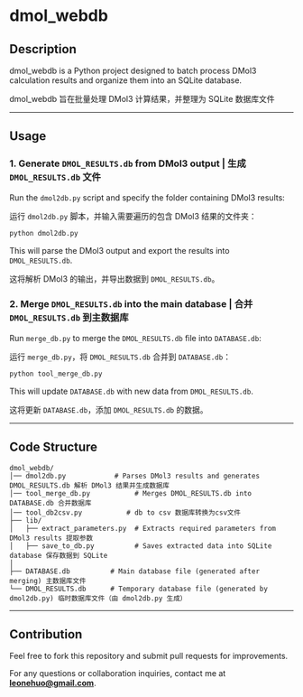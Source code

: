 # dmol_webdb

## Description

dmol_webdb is a Python project designed to batch process DMol3 calculation results and organize them into an SQLite database. 

dmol_webdb 旨在批量处理 DMol3 计算结果，并整理为 SQLite 数据库文件

---

## Usage

### 1. Generate `DMOL_RESULTS.db` from DMol3 output | 生成 `DMOL_RESULTS.db` 文件
Run the `dmol2db.py` script and specify the folder containing DMol3 results:

运行 `dmol2db.py` 脚本，并输入需要遍历的包含 DMol3 结果的文件夹：

```bash
python dmol2db.py
```

This will parse the DMol3 output and export the results into `DMOL_RESULTS.db`.

这将解析 DMol3 的输出，并导出数据到 `DMOL_RESULTS.db`。

### 2. Merge `DMOL_RESULTS.db` into the main database | 合并 `DMOL_RESULTS.db` 到主数据库
Run `merge_db.py` to merge the `DMOL_RESULTS.db` file into `DATABASE.db`:

运行 `merge_db.py`，将 `DMOL_RESULTS.db` 合并到 `DATABASE.db`：

```bash
python tool_merge_db.py
```

This will update `DATABASE.db` with new data from `DMOL_RESULTS.db`.

这将更新 `DATABASE.db`，添加 `DMOL_RESULTS.db` 的数据。

---

## Code Structure

```
dmol_webdb/
│── dmol2db.py            # Parses DMol3 results and generates DMOL_RESULTS.db 解析 DMol3 结果并生成数据库
│── tool_merge_db.py           # Merges DMOL_RESULTS.db into DATABASE.db 合并数据库
│── tool_db2csv.py           # db to csv 数据库转换为csv文件
├── lib/
│   ├── extract_parameters.py  # Extracts required parameters from DMol3 results 提取参数
│   ├── save_to_db.py          # Saves extracted data into SQLite database 保存数据到 SQLite
│
├── DATABASE.db          # Main database file (generated after merging) 主数据库文件
└── DMOL_RESULTS.db      # Temporary database file (generated by dmol2db.py) 临时数据库文件（由 dmol2db.py 生成）
```


---

## Contribution
Feel free to fork this repository and submit pull requests for improvements.

For any questions or collaboration inquiries, contact me at **leonehuo@gmail.com**.
